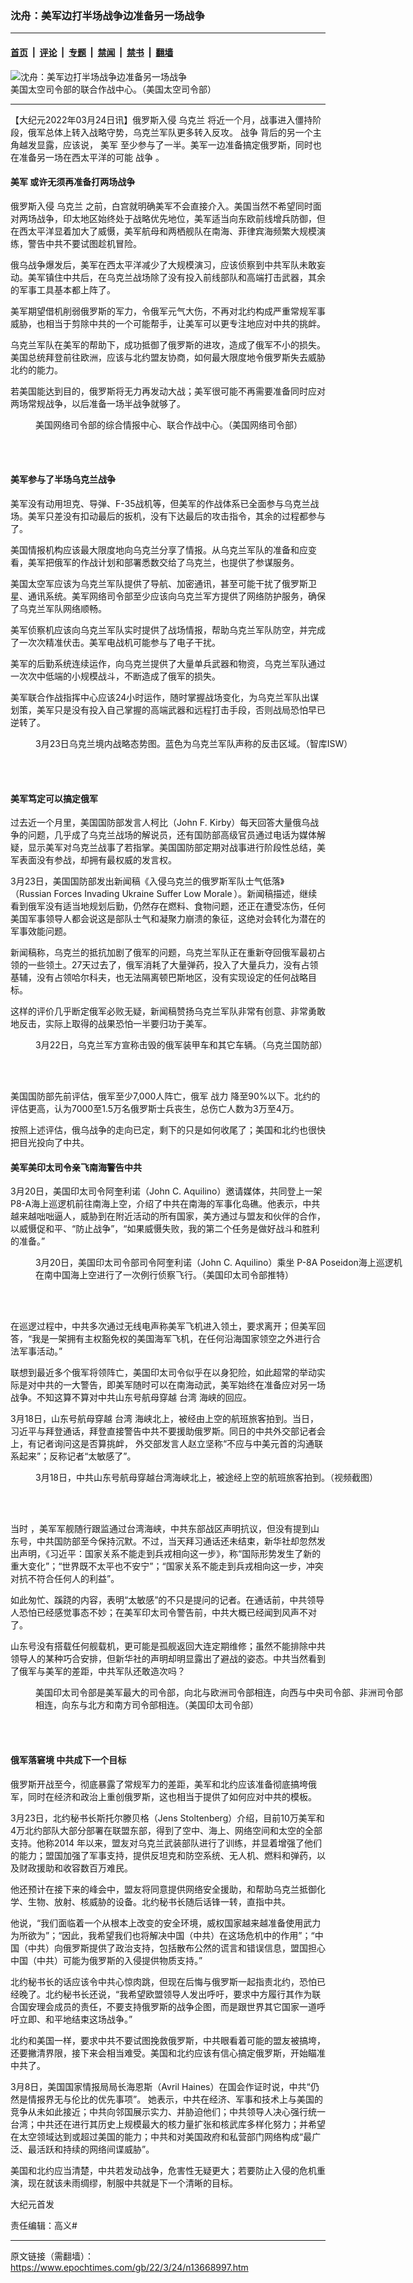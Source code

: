 ### 沈舟：美军边打半场战争边准备另一场战争

---

#### [首页](../../../..?n13668997) &nbsp;|&nbsp; [评论](../../../../../epoch-comment?n13668997) &nbsp;|&nbsp; [专题](../../../../../epoch-special?n13668997) &nbsp;|&nbsp; [禁闻](../../../../../epoch-news?n13668997) &nbsp;|&nbsp; [禁书](../../../../../books?n13668997) &nbsp;|&nbsp; [翻墙](https://github.com/gfw-breaker/nogfw/blob/master/README.md?n13668997)


<div><img alt="沈舟：美军边打半场战争边准备另一场战争" class="attachment-djy_600_400 size-djy_600_400 wp-post-image" src="https://i.epochtimes.com/assets/uploads/2022/03/id13669018-200402-F-CN249-001-600x400.jpg"/>
<div class="caption">
 美国太空司令部的联合作战中心。（美国太空司令部）
</div></div><hr/><div class="post_content" id="artbody" itemprop="articleBody">
 <!-- article content begin -->
 <p>
  【大纪元2022年03月24日讯】俄罗斯入侵
  <ok href="https://www.epochtimes.com/gb/tag/%E4%B9%8C%E5%85%8B%E5%85%B0.html">
   乌克兰
  </ok>
  将近一个月，战事进入僵持阶段，俄军总体上转入战略守势，乌克兰军队更多转入反攻。
  <ok href="https://www.epochtimes.com/gb/tag/%E6%88%98%E4%BA%89.html">
   战争
  </ok>
  背后的另一个主角越发显露，应该说，
  <ok href="https://www.epochtimes.com/gb/tag/%E7%BE%8E%E5%86%9B.html">
   美军
  </ok>
  至少参与了一半。美军一边准备搞定俄罗斯，同时也在准备另一场在西太平洋的可能
  <ok href="https://www.epochtimes.com/gb/tag/%E6%88%98%E4%BA%89.html">
   战争
  </ok>
  。
 </p>
 <h4>
  <strong>
   <ok href="https://www.epochtimes.com/gb/tag/%E7%BE%8E%E5%86%9B.html">
    美军
   </ok>
   或许无须再准备打两场战争
  </strong>
 </h4>
 <p>
  俄罗斯入侵
  <ok href="https://www.epochtimes.com/gb/tag/%E4%B9%8C%E5%85%8B%E5%85%B0.html">
   乌克兰
  </ok>
  之前，白宫就明确美军不会直接介入。美国当然不希望同时面对两场战争，印太地区始终处于战略优先地位，美军适当向东欧前线增兵防御，但在西太平洋显着加大了威慑，美军航母和两栖舰队在南海、菲律宾海频繁大规模演练，警告中共不要试图趁机冒险。
 </p>
 <p>
  俄乌战争爆发后，美军在西太平洋减少了大规模演习，应该侦察到中共军队未敢妄动。美军镇住中共后，在乌克兰战场除了没有投入前线部队和高端打击武器，其余的军事工具基本都上阵了。
 </p>
 <p>
  美军期望借机削弱俄罗斯的军力，令俄军元气大伤，不再对北约构成严重常规军事威胁，也相当于剪除中共的一个可能帮手，让美军可以更专注地应对中共的挑衅。
 </p>
 <p>
  乌克兰军队在美军的帮助下，成功抵御了俄罗斯的进攻，造成了俄军不小的损失。美国总统拜登前往欧洲，应该与北约盟友协商，如何最大限度地令俄罗斯失去威胁北约的能力。
 </p>
 <p>
  若美国能达到目的，俄罗斯将无力再发动大战；美军很可能不再需要准备同时应对两场常规战争，以后准备一场半战争就够了。
 </p>
 <figure aria-describedby="caption-attachment-13669042" class="wp-caption aligncenter" id="attachment_13669042" style="width: 600px">
  <ok href="https://i.epochtimes.com/assets/uploads/2022/03/id13669042-210402-D-LA132-0010.jpg" target="_blank">
   <img alt="" class="size-large wp-image-13669042" src="https://i.epochtimes.com/assets/uploads/2022/03/id13669042-210402-D-LA132-0010-600x400.jpg"/>
  </ok>
  <br/><figcaption class="wp-caption-text" id="caption-attachment-13669042">
   美国网络司令部的综合情报中心、联合作战中心。（美国网络司令部）
  </figcaption><br/>
 </figure><br/>
 <h4>
  <strong>
   美军参与了半场乌克兰战争
  </strong>
 </h4>
 <p>
  美军没有动用坦克、导弹、F-35战机等，但美军的作战体系已全面参与乌克兰战场。美军只差没有扣动最后的扳机，没有下达最后的攻击指令，其余的过程都参与了。
 </p>
 <p>
  美国情报机构应该最大限度地向乌克兰分享了情报。从乌克兰军队的准备和应变看，美军把俄军的作战计划和部署悉数交给了乌克兰，也提供了参谋服务。
 </p>
 <p>
  美国太空军应该为乌克兰军队提供了导航、加密通讯，甚至可能干扰了俄罗斯卫星、通讯系统。美军网络司令部至少应该向乌克兰军方提供了网络防护服务，确保了乌克兰军队网络顺畅。
 </p>
 <p>
  美军侦察机应该向乌克兰军队实时提供了战场情报，帮助乌克兰军队防空，并完成了一次次精准伏击。美军电战机可能参与了电子干扰。
 </p>
 <p>
  美军的后勤系统连续运作，向乌克兰提供了大量单兵武器和物资，乌克兰军队通过一次次中低端的小规模战斗，不断造成了俄军的损失。
 </p>
 <p>
  美军联合作战指挥中心应该24小时运作，随时掌握战场变化，为乌克兰军队出谋划策，美军只是没有投入自己掌握的高端武器和远程打击手段，否则战局恐怕早已逆转了。
 </p>
 <figure aria-describedby="caption-attachment-13669044" class="wp-caption aligncenter" id="attachment_13669044" style="width: 600px">
  <ok href="https://i.epochtimes.com/assets/uploads/2022/03/id13669044-DraftUkraineCoTMarch232022_cut.jpg" target="_blank">
   <img alt="" class="size-large wp-image-13669044" src="https://i.epochtimes.com/assets/uploads/2022/03/id13669044-DraftUkraineCoTMarch232022_cut-600x424.jpg"/>
  </ok>
  <br/><figcaption class="wp-caption-text" id="caption-attachment-13669044">
   3月23日乌克兰境内战略态势图。蓝色为乌克兰军队声称的反击区域。（智库ISW）
  </figcaption><br/>
 </figure><br/>
 <h4>
  <strong>
   美军笃定可以搞定俄军
  </strong>
 </h4>
 <p>
  过去近一个月里，美国国防部发言人柯比（John F. Kirby）每天回答大量俄乌战争的问题，几乎成了乌克兰战场的解说员，还有国防部高级官员通过电话为媒体解疑，显示美军对乌克兰战事了若指掌。美国国防部定期对战事进行阶段性总结，美军表面没有参战，却拥有最权威的发言权。
 </p>
 <p>
  3月23日，美国国防部发出新闻稿《入侵乌克兰的俄罗斯军队士气低落》（Russian Forces Invading Ukraine Suffer Low Morale ）。新闻稿描述，继续看到俄军没有适当地规划后勤，仍然存在燃料、食物问题，还正在遭受冻伤，任何美国军事领导人都会说这是部队士气和凝聚力崩溃的象征，这绝对会转化为潜在的军事效能问题。
 </p>
 <p>
  新闻稿称，乌克兰的抵抗加剧了俄军的问题，乌克兰军队正在重新夺回俄军最初占领的一些领土。27天过去了，俄军消耗了大量弹药，投入了大量兵力，没有占领基辅，没有占领哈尔科夫，也无法隔离顿巴斯地区，没有实现设定的任何战略目标。
 </p>
 <p>
  这样的评价几乎断定俄军必败无疑，新闻稿赞扬乌克兰军队非常有创意、非常勇敢地反击，实际上取得的战果恐怕一半要归功于美军。
 </p>
 <figure aria-describedby="caption-attachment-13669046" class="wp-caption aligncenter" id="attachment_13669046" style="width: 600px">
  <ok href="https://i.epochtimes.com/assets/uploads/2022/03/id13669046-275665259_327895006032483_8580072374215455300_n.jpg" target="_blank">
   <img alt="" class="size-large wp-image-13669046" src="https://i.epochtimes.com/assets/uploads/2022/03/id13669046-275665259_327895006032483_8580072374215455300_n-600x451.jpg"/>
  </ok>
  <br/><figcaption class="wp-caption-text" id="caption-attachment-13669046">
   3月22日，乌克兰军方宣称击毁的俄军装甲车和其它车辆。（乌克兰国防部）
  </figcaption><br/>
 </figure><br/>
 <p>
  美国国防部先前评估，俄军至少7,000人阵亡，俄军
  <ok href="https://www.epochtimes.com/gb/tag/%E6%88%98%E5%8A%9B.html">
   战力
  </ok>
  降至90%以下。北约的评估更高，认为7000至1.5万名俄罗斯士兵丧生，总伤亡人数为3万至4万。
 </p>
 <p>
  按照上述评估，俄乌战争的走向已定，剩下的只是如何收尾了；美国和北约也很快把目光投向了中共。
 </p>
 <h4>
  <strong>
   美军美印太司令亲飞南海警告中共
  </strong>
 </h4>
 <p>
  3月20日，美国印太司令阿奎利诺（John C. Aquilino）邀请媒体，共同登上一架P8-A海上巡逻机前往南海上空，介绍了中共在南海的军事化岛礁。他表示，中共越来越咄咄逼人，威胁到在附近活动的所有国家，美方通过与盟友和伙伴的合作，以威慑促和平、“防止战争”，“如果威慑失败，我的第二个任务是做好战斗和胜利的准备。”
 </p>
 <figure aria-describedby="caption-attachment-13669055" class="wp-caption aligncenter" id="attachment_13669055" style="width: 600px">
  <ok href="https://i.epochtimes.com/assets/uploads/2022/03/id13669055-FOaoqEtVEAIVdXj.jpg" target="_blank">
   <img alt="" class="size-large wp-image-13669055" src="https://i.epochtimes.com/assets/uploads/2022/03/id13669055-FOaoqEtVEAIVdXj-600x432.jpg"/>
  </ok>
  <br/><figcaption class="wp-caption-text" id="caption-attachment-13669055">
   3月20日，美国印太司令部司令阿奎利诺（John C. Aquilino）乘坐 P-8A Poseidon海上巡逻机在南中国海上空进行了一次例行侦察飞行。（美国印太司令部推特）
  </figcaption><br/>
 </figure><br/>
 <p>
  在巡逻过程中，中共多次通过无线电声称美军飞机进入领土，要求离开；但美军回答，“我是一架拥有主权豁免权的美国海军飞机，在任何沿海国家领空之外进行合法军事活动。”
 </p>
 <p>
  联想到最近多个俄军将领阵亡，美国印太司令似乎在以身犯险，如此超常的举动实际是对中共的一大警告，即美军随时可以在南海动武，美军始终在准备应对另一场战争。不知这算不算对中共山东号航母穿越
  <ok href="https://www.epochtimes.com/gb/tag/%E5%8F%B0%E6%B9%BE.html">
   台湾
  </ok>
  海峡的回应。
 </p>
 <p>
  3月18日，山东号航母穿越
  <ok href="https://www.epochtimes.com/gb/tag/%E5%8F%B0%E6%B9%BE.html">
   台湾
  </ok>
  海峡北上，被经由上空的航班旅客拍到。当日，习近平与拜登通话，拜登直接警告中共不要援助俄罗斯。同日的中共外交部记者会上，有记者询问这是否算挑衅， 外交部发言人赵立坚称“不应与中美元首的沟通联系起来”；反称记者“太敏感了”。
 </p>
 <figure aria-describedby="caption-attachment-13669114" class="wp-caption aligncenter" id="attachment_13669114" style="width: 600px">
  <ok href="https://i.epochtimes.com/assets/uploads/2022/03/id13669114-ShanDong-Carrier_20220318_cut.jpg" target="_blank">
   <img alt="" class="size-large wp-image-13669114" src="https://i.epochtimes.com/assets/uploads/2022/03/id13669114-ShanDong-Carrier_20220318_cut-600x393.jpg"/>
  </ok>
  <br/><figcaption class="wp-caption-text" id="caption-attachment-13669114">
   3月18日，中共山东号航母穿越台湾海峡北上，被途经上空的航班旅客拍到。（视频截图）
  </figcaption><br/>
 </figure><br/>
 <p>
  当时 ，美军军舰随行跟监通过台湾海峡，中共东部战区声明抗议，但没有提到山东号，中共国防部至今保持沉默。不过，当天拜习通话还未结束，新华社却忽然发出声明，《习近平：国家关系不能走到兵戎相向这一步》，称“国际形势发生了新的重大变化”；“世界既不太平也不安宁”；“国家关系不能走到兵戎相向这一步，冲突对抗不符合任何人的利益”。
 </p>
 <p>
  如此匆忙、蹊跷的内容，表明“太敏感”的不只是提问的记者。在通话前，中共领导人恐怕已经感觉事态不妙；在美军印太司令警告前，中共大概已经闻到风声不对了。
 </p>
 <p>
  山东号没有搭载任何舰载机，更可能是孤舰返回大连定期维修；虽然不能排除中共领导人的某种巧合安排，但新华社的声明却明显露出了避战的姿态。中共当然看到了俄军与美军的差距，中共军队还敢造次吗？
 </p>
 <figure aria-describedby="caption-attachment-13177157" class="wp-caption aligncenter" id="attachment_13177157" style="width: 600px">
  <ok href="https://i.epochtimes.com/assets/uploads/2021/08/id13177157-USINDOPACOM-MAP-L1_Oct-2018.jpg" target="_blank">
   <img alt="" class="size-large wp-image-13177157" src="https://i.epochtimes.com/assets/uploads/2021/08/id13177157-USINDOPACOM-MAP-L1_Oct-2018-600x508.jpg"/>
  </ok>
  <br/><figcaption class="wp-caption-text" id="caption-attachment-13177157">
   美国印太司令部是美军最大的司令部，向北与欧洲司令部相连，向西与中央司令部、非洲司令部相连，向东与北方和南方司令部相连。（美国印太司令部）
  </figcaption><br/>
 </figure><br/>
 <h4>
  <strong>
   俄军落窘境
  </strong>
  <strong>
   中共成下一个目标
  </strong>
 </h4>
 <p>
  俄罗斯开战至今，彻底暴露了常规军力的差距，美军和北约应该准备彻底搞垮俄军，同时在经济和政治上重创俄罗斯，这也相当于提供了如何应对中共的模板。
 </p>
 <p>
  3月23日，北约秘书长斯托尔滕贝格（Jens Stoltenberg）介绍，目前10万美军和4万北约部队大部分部署在联盟东部，得到了空中、海上、网络空间和太空的全部支持。他称2014 年以来，盟友对乌克兰武装部队进行了训练，并显着增强了他们的能力；盟国加强了军事支持，提供反坦克和防空系统、无人机、燃料和弹药，以及财政援助和收容数百万难民。
 </p>
 <p>
  他还预计在接下来的峰会中，盟友将同意提供网络安全援助，和帮助乌克兰抵御化学、生物、放射、核威胁的设备。北约秘书长随后话锋一转，直指中共。
 </p>
 <p>
  他说，“我们面临着一个从根本上改变的安全环境，威权国家越来越准备使用武力为所欲为”；“因此，我希望我们也将解决中国（中共）在这场危机中的作用”；“中国（中共）向俄罗斯提供了政治支持，包括散布公然的谎言和错误信息，盟国担心中国（中共）可能为俄罗斯的入侵提供物质支持。”
 </p>
 <p>
  北约秘书长的话应该令中共心惊肉跳，但现在后悔与俄罗斯一起指责北约，恐怕已经晚了。北约秘书长还说，“我希望欧盟领导人发出呼吁，要求中方履行其作为联合国安理会成员的责任，不要支持俄罗斯的战争企图，而是跟世界其它国家一道呼吁立即、和平地结束这场战争。”
 </p>
 <p>
  北约和美国一样，要求中共不要试图挽救俄罗斯，中共眼看着可能的盟友被搞垮，还要撇清界限，接下来会相当难受。美国和北约应该有信心搞定俄罗斯，开始瞄准中共了。
 </p>
 <p>
  3月8日，美国国家情报局局长海恩斯（Avril Haines）在国会作证时说，中共“仍​​然是情报界无与伦比的优先事项”。 她表示，中共在经济、军事和技术上与美国的竞争从未如此接近；中共向邻国展示实力、并胁迫他们；中共领导人决心强行统一台湾；中共还在进行其历史上规模最大的核力量扩张和核武库多样化努力；并希望在太空领域达到或超过美国的能力；中共和对美国政府和私营部门网络构成“最广泛、最活跃和持续的网络间谍威胁”。
 </p>
 <p>
  美国和北约应当清楚，中共若发动战争，危害性无疑更大；若要防止入侵的危机重演，现在就该未雨绸缪，制服中共就是下一个清晰的目标。
 </p>
 <p>
  大纪元首发
 </p>
 <p>
  责任编辑：高义#
 </p>
 <!-- article content end -->
 <div id="below_article_ad">
 </div>
</div>


---

原文链接（需翻墙）：https://www.epochtimes.com/gb/22/3/24/n13668997.htm